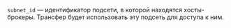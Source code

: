 `subnet_id` — идентификатор подсети, в которой находятся хосты-брокеры. Трансфер будет использовать эту подсеть для доступа к ним.
